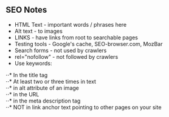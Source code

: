 ## SEO Notes

* HTML Text  - important words / phrases here
* Alt text - to images
* LINKS - have links from root to searchable pages
* Testing tools - Google's cache, SEO-browser.com, MozBar
* Search forms - not used by crawlers
* rel="nofollow" - not followed by crawlers
* Use keywords:   
  
⋅⋅* In the title tag  
⋅⋅* At least two or three times in text  
⋅⋅* in alt attribute of an image   
⋅⋅* in the URL    
⋅⋅* in the meta description tag   
⋅⋅* NOT in link anchor text pointing to other pages on your site   
